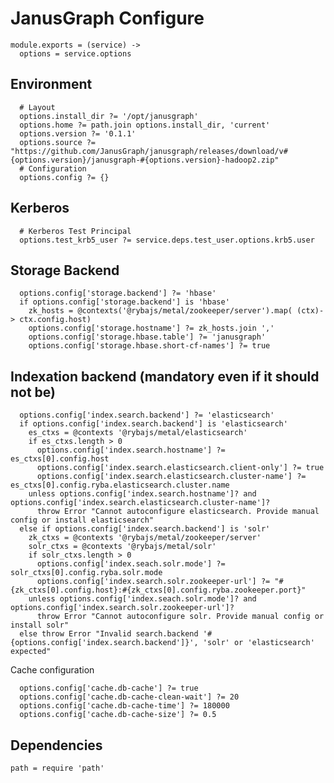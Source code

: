 
# JanusGraph Configure

    module.exports = (service) ->
      options = service.options

## Environment

      # Layout
      options.install_dir ?= '/opt/janusgraph'
      options.home ?= path.join options.install_dir, 'current'
      options.version ?= '0.1.1'
      options.source ?= "https://github.com/JanusGraph/janusgraph/releases/download/v#{options.version}/janusgraph-#{options.version}-hadoop2.zip"
      # Configuration
      options.config ?= {}

## Kerberos

      # Kerberos Test Principal
      options.test_krb5_user ?= service.deps.test_user.options.krb5.user

## Storage Backend

      options.config['storage.backend'] ?= 'hbase'
      if options.config['storage.backend'] is 'hbase'
        zk_hosts = @contexts('@rybajs/metal/zookeeper/server').map( (ctx)-> ctx.config.host)
        options.config['storage.hostname'] ?= zk_hosts.join ','
        options.config['storage.hbase.table'] ?= 'janusgraph'
        options.config['storage.hbase.short-cf-names'] ?= true

## Indexation backend (mandatory even if it should not be)

      options.config['index.search.backend'] ?= 'elasticsearch'
      if options.config['index.search.backend'] is 'elasticsearch'
        es_ctxs = @contexts '@rybajs/metal/elasticsearch'
        if es_ctxs.length > 0
          options.config['index.search.hostname'] ?= es_ctxs[0].config.host
          options.config['index.search.elasticsearch.client-only'] ?= true
          options.config['index.search.elasticsearch.cluster-name'] ?= es_ctxs[0].config.ryba.elasticsearch.cluster.name
        unless options.config['index.search.hostname']? and options.config['index.search.elasticsearch.cluster-name']?
          throw Error "Cannot autoconfigure elasticsearch. Provide manual config or install elasticsearch"
      else if options.config['index.search.backend'] is 'solr'
        zk_ctxs = @contexts '@rybajs/metal/zookeeper/server'
        solr_ctxs = @contexts '@rybajs/metal/solr'
        if solr_ctxs.length > 0
          options.config['index.seach.solr.mode'] ?= solr_ctxs[0].config.ryba.solr.mode
          options.config['index.search.solr.zookeeper-url'] ?= "#{zk_ctxs[0].config.host}:#{zk_ctxs[0].config.ryba.zookeeper.port}"
        unless options.config['index.seach.solr.mode']? and options.config['index.search.solr.zookeeper-url']?
          throw Error "Cannot autoconfigure solr. Provide manual config or install solr"
      else throw Error "Invalid search.backend '#{options.config['index.search.backend']}', 'solr' or 'elasticsearch' expected"

Cache configuration

      options.config['cache.db-cache'] ?= true
      options.config['cache.db-cache-clean-wait'] ?= 20
      options.config['cache.db-cache-time'] ?= 180000
      options.config['cache.db-cache-size'] ?= 0.5

## Dependencies

    path = require 'path'
